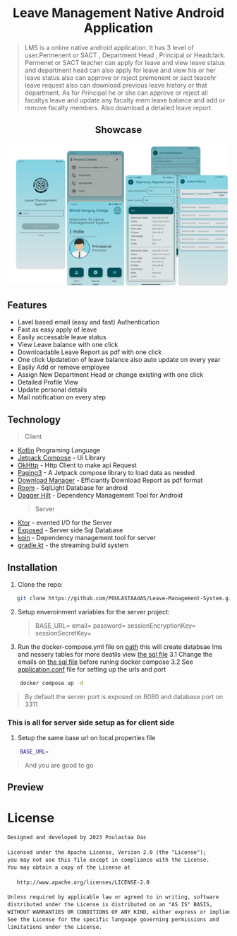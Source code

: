 # <h1 align='center'>Leave Management Native Android Application</h1>

> LMS is a online native android application. It has 3 level of user.Permenent or SACT , Department Head , Principal or Headclark. Permenet or SACT teacher can apply for leave and view leave status and department head can also apply for leave and view his or her leave status also can approve or reject premenent or sact teacehr leave request also can download previous leave history or that department. As for Principal he or she can approve or reject all facaltys leave and update any facalty mem leave balance and add or remove facalty members. Also download a detailed leave report.

## <h2  align='center'>Showcase</h2>

<a  href="https://github.com/POULASTAAdAS/Leave-Management-System/blob/main/ss/showcase.svg ">

<img  src="https://github.com/POULASTAAdAS/Leave-Management-System/blob/main/ss/showcase.svg "  alt="ShowCase">

</a>

## Features

- Lavel based email (easy and fast) Authentication
- Fast as easy apply of leave
- Easily accessable leave status
- View Leave balance with one click
- Downloadable Leave Report as pdf with one click
- One click Updatetion of leave balance also auto update on every year
- Easily Add or remove employee
- Assign New Department Head or change existing with one click
- Detailed Profile View
- Update personal details
- Mail notification on every step

## Technology

> Client

- [Kotlin](https://kotlinlang.org/) Programing Language
- [Jetpack Compose](https://developer.android.com/jetpack?gad_source=1&gclid=Cj0KCQiA88a5BhDPARIsAFj595jSVle89CMGPqnq6A0C-V8KNDyNR8K_vGQZzUDgCO00VtoKs555fUsaAtXQEALw_wcB&gclsrc=aw.ds) - Ui Library
- [OkHttp](https://square.github.io/okhttp/) - Http Client to make api Request
- [Paging3](https://developer.android.com/topic/libraries/architecture/paging/v3-overview) - A Jetpack compose library to load data as needed
- [Download Manager](https://developer.android.com/reference/kotlin/android/app/DownloadManager) - Efficiantly Download Report as pdf format
- [Room](https://developer.android.com/training/data-storage/room) - SqlLight Database for android
- [Dagger Hilt](https://developer.android.com/training/dependency-injection/hilt-android) - Dependency Management Tool for Android
  > Server
- [Ktor](https://ktor.io/) - evented I/O for the Server
- [Exposed](https://ktor.io/docs/server-integrate-database.html) - Server side Sql Database
- [koin](https://insert-koin.io/) - Dependency management tool for server
- [gradle.kt](https://docs.gradle.org/current/userguide/kotlin_dsl.html) - the streaming build system

## Installation

1. Clone the repo:

```sh
   git clone https://github.com/POULASTAAdAS/Leave-Management-System.git
```

2. Setup enveroinment variables for the server project:

   > BASE_URL=
   > email=
   > password=
   > sessionEncryptionKey=
   > sessionSecretKey=

3. Run the docker-compose.yml file on [path](https://github.com/POULASTAAdAS/Leave-Management-System/blob/main/LMSServer/docker-compose.yml) this will create databsae lms and nessery tables for more deatils view [the sql file](https://github.com/POULASTAAdAS/Leave-Management-System/blob/main/LMSServer/mysql/init.sql)
   3.1 Change the emails on [the sql file](https://github.com/POULASTAAdAS/Leave-Management-System/blob/main/LMSServer/mysql/init.sql) before runing docker compose
   3.2 See [application.conf](https://github.com/POULASTAAdAS/Leave-Management-System/blob/main/LMSServer/src/main/resources/application.conf) file for setting up the urls and port

```sh
    docker compose up -d
```

> By default the server port is exposed on 8080 and database port on 3311

### This is all for server side setup as for client side

1. Setup the same base url on local.properties file

```sh
    BASE_URL=
```

> And you are good to go

## Preview

# License

```xml
Designed and developed by 2023 Poulastaa Das

Licensed under the Apache License, Version 2.0 (the "License");
you may not use this file except in compliance with the License.
You may obtain a copy of the License at

   http://www.apache.org/licenses/LICENSE-2.0

Unless required by applicable law or agreed to in writing, software
distributed under the License is distributed on an "AS IS" BASIS,
WITHOUT WARRANTIES OR CONDITIONS OF ANY KIND, either express or implied.
See the License for the specific language governing permissions and
limitations under the License.
```
